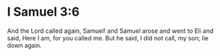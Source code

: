 # I Samuel 3:6

And the Lord called again, Samuel! and Samuel arose and went to Eli and said, Here I am, for you called me. But he said, I did not call, my son; lie down again.
